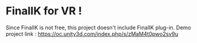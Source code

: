 ﻿FinalIK for VR !
===================
Since FinalIK is not free, this project doesn't include FinalIK plug-in. Demo project link : 
https://oc.unity3d.com/index.php/s/zMaM4t0pwo2sv9u

